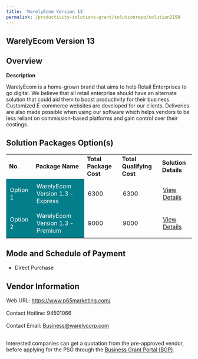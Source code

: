 ```yaml
---
title: 'WarelyEcom Version 13'
permalink: /productivity-solutions-grant/solutionrepo/solution2199
---
```


## WarelyEcom Version 13

## Overview

**Description**

WarelyEcom is a home-grown brand that aims to help Retail Enterprises to go digital. We believe that all retail enterprise should have an alternate solution that could aid them to boost productivity for their business. Customized E-commerce websites are developed for our clients. Deliveries are also made possible when using our software which helps vendors to be less reliant on commission-based platforms and gain control over their costings.

## Solution Packages Option(s)

<table>
<tr>
<td><b>No.</b></td>
<td><b>Package Name</b></td>
<td><b>Total Package Cost</b></td>
<td><b>Total Qualifying Cost</b></td>
<td><b>Solution Details</b></td>
</tr>
<tr>
<td style='padding: 10px; background-color: #037E8A; color: #FFFFFF;'>Option 1</td>
<td style='padding: 10px; background-color: #037E8A; color: #FFFFFF;'>WarelyEcom Version 1.3 - Express</td>
<td style='padding: 10px;'>6300</td>
<td style='padding: 10px;'>6300</td>
<td style='padding: 10px;'><a href='https://www.gobusiness.gov.sg/images/psg/Plus65Marketing20200814_Desensitised_Annex_3_Part_1.pdf' target='_blank'>View Details</a></td>
</tr>
<tr>
<td style='padding: 10px; background-color: #037E8A; color: #FFFFFF;'>Option 2</td>
<td style='padding: 10px; background-color: #037E8A; color: #FFFFFF;'>WarelyEcom Version 1.3 - Premium</td>
<td style='padding: 10px;'>9000</td>
<td style='padding: 10px;'>9000</td>
<td style='padding: 10px;'><a href='https://www.gobusiness.gov.sg/images/psg/Plus65Marketing20200814_Desensitised_Annex_3_Part_2.pdf' target='_blank'>View Details</a></td>
</tr>
</table>

## Mode and Schedule of Payment

 - Direct Purchase

## Vendor Information

 Web URL: https://www.p65marketing.com/ <br><br>Contact Hotline: 94501066 <br><br>Contact Email: Business@warelycorp.com <br><br>

Interested companies can get a quotation from the pre-approved vendor, before applying for the PSG through the <a href='https://www.businessgrants.gov.sg/' target='_blank' rel='noopener'>Business Grant Portal (BGP)</a>.

<script src="/jquery/resize-tables.js"></script>
